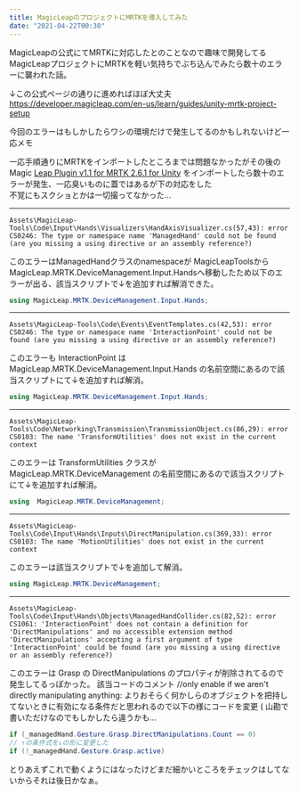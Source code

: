 ```yaml
---
title: MagicLeapのプロジェクトにMRTKを導入してみた
date: "2021-04-22T00:30"
---
```


MagicLeapの公式にてMRTKに対応したとのことなので趣味で開発してるMagicLeapプロジェクトにMRTKを軽い気持ちでぶち込んでみたら数十のエラーに襲われた話。

↓この公式ページの通りに進めればほぼ大丈夫
https://developer.magicleap.com/en-us/learn/guides/unity-mrtk-project-setup

今回のエラーはもしかしたらワシの環境だけで発生してるのかもしれないけど一応メモ  

一応手順通りにMRTKをインポートしたところまでは問題なかったがその後の Magic [Leap Plugin v1.1 for MRTK 2.6.1 for Unity](https://github.com/magicleap/MRTK-MagicLeap/releases/) をインポートしたら数十のエラーが発生、一応臭いものに蓋ではあるが下の対応をした  
不覚にもスクショとかは一切撮ってなかった...


---

```csarp
Assets\MagicLeap-Tools\Code\Input\Hands\Visualizers\HandAxisVisualizer.cs(57,43): error CS0246: The type or namespace name 'ManagedHand' could not be found (are you missing a using directive or an assembly reference?)
```  

このエラーはManagedHandクラスのnamespaceが MagicLeapToolsからMagicLeap.MRTK.DeviceManagement.Input.Handsへ移動したため以下のエラーが出る、該当スクリプトで↓を追加すれば解消できた。

```csharp 
using MagicLeap.MRTK.DeviceManagement.Input.Hands;
``` 

---

```
Assets\MagicLeap-Tools\Code\Events\EventTemplates.cs(42,53): error CS0246: The type or namespace name 'InteractionPoint' could not be found (are you missing a using directive or an assembly reference?)
```

このエラーも InteractionPoint は MagicLeap.MRTK.DeviceManagement.Input.Hands の名前空間にあるので該当スクリプトにて↓を追加すれば解消。

```csharp
using MagicLeap.MRTK.DeviceManagement.Input.Hands;
``` 

---

```
Assets\MagicLeap-Tools\Code\Networking\Transmission\TransmissionObject.cs(86,29): error CS0103: The name 'TransformUtilities' does not exist in the current context
```

このエラーは TransformUtilities クラスが  MagicLeap.MRTK.DeviceManagement の名前空間にあるので該当スクリプトにて↓を追加すれば解消。

```csharp
using  MagicLeap.MRTK.DeviceManagement;
```

---

```
Assets\MagicLeap-Tools\Code\Input\Hands\Inputs\DirectManipulation.cs(369,33): error CS0103: The name 'MotionUtilities' does not exist in the current context
```

このエラーは該当スクリプトで↓を追加して解消。

```csharp
using MagicLeap.MRTK.DeviceManagement;
```

---

```
Assets\MagicLeap-Tools\Code\Input\Hands\Objects\ManagedHandCollider.cs(82,52): error CS1061: 'InteractionPoint' does not contain a definition for 'DirectManipulations' and no accessible extension method 'DirectManipulations' accepting a first argument of type 'InteractionPoint' could be found (are you missing a using directive or an assembly reference?)
```

このエラーは Grasp の DirectManipulations のプロパティが削除されてるので発生してるっぽかった。
該当コードのコメント //only enable if we aren't directly manipulating anything: よりおそらく何かしらのオブジェクトを把持してないときに有効になる条件だと思われるので以下の様にコードを変更 ( 山勘で書いただけなのでもしかしたら違うかも...

```csharp
if (_managedHand.Gesture.Grasp.DirectManipulations.Count == 0)
// ↑の条件式を↓の形に変更した
if (!_managedHand.Gesture.Grasp.active)
```


とりあえずこれで動くようにはなったけどまだ細かいところをチェックはしてないからそれは後日かなぁ。

